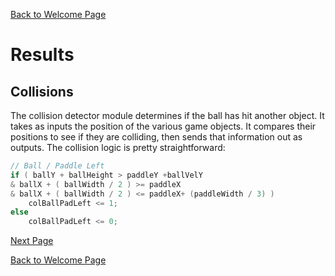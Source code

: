 [Back to Welcome Page](../README.md)

# Results

## Collisions

The collision detector module determines if the ball has hit another object. It takes as inputs the position of the various game objects. It compares their positions to see if they are colliding, then sends that information out as outputs. The collision logic is pretty straightforward:

```v
// Ball / Paddle Left
if ( ballY + ballHeight > paddleY +ballVelY 
& ballX + ( ballWidth / 2 ) >= paddleX
& ballX + ( ballWidth / 2 ) <= paddleX+ (paddleWidth / 3) )
    colBallPadLeft <= 1;
else
    colBallPadLeft <= 0;
```

[Next Page](Results-Sound.md)

[Back to Welcome Page](../README.md)